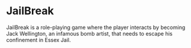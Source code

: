 <h1> JailBreak </h1>
<p> JailBreak is a role-playing game where the player interacts by becoming Jack Wellington, an infamous bomb artist, that needs to escape his confinement in Essex Jail.</p>
